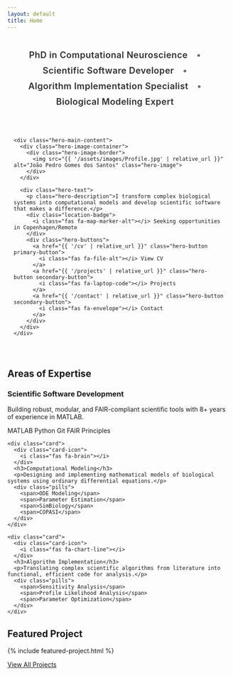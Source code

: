 ```yaml
---
layout: default
title: Home
---
```


<div class="hero-section">
  <div class="hero-background"></div>
  <div class="hero-content">
    <div class="attributes-list">
      <h2>
        <span class="attribute-item">PhD in Computational Neuroscience</span>
        <span class="attribute-item">Scientific Software Developer</span>
        <span class="attribute-item">Algorithm Implementation Specialist</span>
        <span class="attribute-item">Biological Modeling Expert</span>
      </h2>
    </div>
    
    <div class="hero-main-content">
      <div class="hero-image-container">
        <div class="hero-image-border">
          <img src="{{ '/assets/images/Profile.jpg' | relative_url }}" alt="João Pedro Gomes dos Santos" class="hero-image">
        </div>
      </div>
      
      <div class="hero-text">
        <p class="hero-description">I transform complex biological systems into computational models and develop scientific software that makes a difference.</p>
        <div class="location-badge">
          <i class="fas fa-map-marker-alt"></i> Seeking opportunities in Copenhagen/Remote
        </div>
        <div class="hero-buttons">
          <a href="{{ '/cv' | relative_url }}" class="hero-button primary-button">
            <i class="fas fa-file-alt"></i> View CV
          </a>
          <a href="{{ '/projects' | relative_url }}" class="hero-button secondary-button">
            <i class="fas fa-laptop-code"></i> Projects
          </a>
          <a href="{{ '/contact' | relative_url }}" class="hero-button secondary-button">
            <i class="fas fa-envelope"></i> Contact
          </a>
        </div>
      </div>
    </div>
  </div>
</div>

<section class="section">
  <h2 class="section-heading"><span class="heading-icon"><i class="fas fa-star"></i></span> Areas of Expertise</h2>
  <div class="grid">
    <div class="card">
      <div class="card-icon">
        <i class="fas fa-laptop-code"></i>
      </div>
      <h3>Scientific Software Development</h3>
      <p>Building robust, modular, and FAIR-compliant scientific tools with 8+ years of experience in MATLAB.</p>
      <div class="pills">
        <span>MATLAB</span>
        <span>Python</span>
        <span>Git</span>
        <span>FAIR Principles</span>
      </div>
    </div>
	
    <div class="card">
      <div class="card-icon">
        <i class="fas fa-brain"></i>
      </div>
      <h3>Computational Modeling</h3>
      <p>Designing and implementing mathematical models of biological systems using ordinary differential equations.</p>
      <div class="pills">
        <span>ODE Modeling</span>
        <span>Parameter Estimation</span>
        <span>SimBiology</span>
        <span>COPASI</span>
      </div>
    </div>
	
    <div class="card">
      <div class="card-icon">
        <i class="fas fa-chart-line"></i>
      </div>
      <h3>Algorithm Implementation</h3>
      <p>Translating complex scientific algorithms from literature into functional, efficient code for analysis.</p>
      <div class="pills">
        <span>Sensitivity Analysis</span>
        <span>Profile Likelihood Analysis</span>
        <span>Parameter Optimization</span>
      </div>
    </div>
  </div>
</section>

<section class="featured-project">
  <h2 class="section-heading"><span class="heading-icon"><i class="fas fa-award"></i></span> Featured Project</h2>
  
  {% include featured-project.html %}
  
  <div class="view-more-projects">
    <a href="{{ '/projects' | relative_url }}" class="view-more-link">
      View All Projects <i class="fas fa-arrow-right"></i>
    </a>
  </div>
</section>

<style>
/* Enhanced hero section styles */
.hero-section {
  position: relative;
  min-height: 500px;
  overflow: hidden;
  display: flex;
  align-items: center;
  padding: 0;
  margin-bottom: var(--section-spacing);
}

.hero-background {
  position: absolute;
  top: 0;
  left: 0;
  right: 0;
  bottom: 0;
  background: linear-gradient(135deg, var(--primary-light) 0%, var(--white) 100%);
  z-index: 0;
}

.hero-background::before {
  content: '';
  position: absolute;
  top: 0;
  left: 0;
  right: 0;
  bottom: 0;
  background-image: radial-gradient(var(--primary-light) 1px, transparent 1px);
  background-size: 20px 20px;
  opacity: 0.5;
}

.hero-content {
  display: flex;
  flex-direction: column;
  max-width: 1200px;
  width: 100%;
  padding: 4em;
  margin: 0 auto;
  position: relative;
  z-index: 1;
}

/* Attributes list styling - now at the top */
.attributes-list {
  width: 100%;
  margin-bottom: 2em;
  border-bottom: 1px solid var(--primary-light);
  padding-bottom: 1em;
}

.attributes-list h2 {
  display: flex;
  flex-wrap: wrap;
  gap: 0.5em;
  font-size: 1.4em;
  color: var(--primary-color);
  font-weight: 600;
  letter-spacing: 0.5px;
  margin: 0 0 0.5em 0;
  line-height: 1.3;
}

.attribute-item {
  position: relative;
  display: inline;
  opacity: 0.9;
  margin-right: 1em;
}

.attribute-item:not(:last-child)::after {
  content: "•";
  margin-left: 1em;
  opacity: 0.7;
}

/* Main content area - now a flex container */
.hero-main-content {
  display: flex;
  flex-direction: row-reverse;
  justify-content: space-between;
  align-items: center;
  width: 100%;
}

.hero-text {
  flex: 3;
  max-width: 600px;
  padding-right: 2em;
}

.hero-description {
  font-size: 1.2em;
  margin-bottom: 1.5em;
  color: var(--text-dark);
  line-height: 1.6;
}

.hero-image-container {
  flex: 1;
  display: flex;
  justify-content: center;
  align-items: center;
  padding-left: 2em;
}

.hero-image-border {
  position: relative;
  width: 250px;
  height: 250px;
  border-radius: 60% 40% 50% 50% / 50% 60% 40% 50%;
  overflow: hidden;
  box-shadow: 0 15px 30px var(--shadow-strong);
  animation: morph 8s ease-in-out infinite;
  border: 5px solid var(--white);
}

@keyframes morph {
  0% { border-radius: 60% 40% 50% 50% / 50% 60% 40% 50%; }
  50% { border-radius: 40% 60% 40% 60% / 60% 40% 60% 40%; }
  100% { border-radius: 60% 40% 50% 50% / 50% 60% 40% 50%; }
}

.hero-image {
  width: 100%;
  height: 100%;
  object-fit: cover;
  object-position: center top;
}

.hero-buttons {
  display: flex;
  gap: 1em;
  margin-top: 2em;
}

.location-badge {
  display: inline-flex;
  align-items: center;
  gap: 0.5em;
  background-color: var(--primary-light);
  color: var(--primary-dark);
  padding: 0.5em 1em;
  border-radius: 50px;
  font-size: 0.9em;
  font-weight: 600;
  margin-top: 1em;
  box-shadow: 0 2px 5px var(--shadow);
}

/* Responsive adjustments */
@media (max-width: 992px) {
  .hero-content {
    padding: 2em 1em;
  }
  
  .hero-main-content {
    flex-direction: column;
    text-align: center;
  }
  
  .attributes-list {
    text-align: center;
  }
  
  .attributes-list h2 {
    justify-content: center;
  }
  
  .hero-image-container {
    padding-left: 0;
    margin-bottom: 2em;
  }
  
  .hero-text {
    max-width: 100%;
  }
  
  .hero-buttons {
    justify-content: center;
  }
}

@media (max-width: 768px) {
  .attributes-list h2 {
    flex-direction: column;
    align-items: center;
    font-size: 1.2em;
  }
  
  .attribute-item {
    margin-right: 0;
    margin-bottom: 0.5em;
  }
  
  .attribute-item:not(:last-child)::after {
    content: none;
  }
  
  .hero-image-border {
    width: 200px;
    height: 200px;
  }
  
  .hero-buttons {
    flex-direction: column;
    width: 100%;
  }
  
  .hero-button {
    width: 100%;
  }
}
</style>